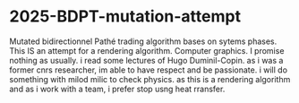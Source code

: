 # 2025-BDPT-mutation-attempt
Mutated bidirectionnel Pathé trading algorithm bases on  sytems phases. This IS an attempt for a rendering algorithm. Computer graphics. I promise nothing as usually. i read some lectures of 
Hugo Duminil-Copin. as i was a former cnrs researcher, im able to have respect and be passionate. i will do something with milod milic to check physics. as this is a rendering algorithm and as i work with a team, i prefer stop usng heat rransfer.
